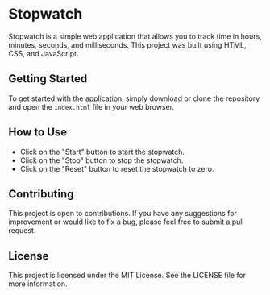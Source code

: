 # Stopwatch
Stopwatch is a simple web application that allows you to track time in hours, minutes, seconds, and milliseconds. This project was built using HTML, CSS, and JavaScript.

## Getting Started
To get started with the application, simply download or clone the repository and open the `index.html` file in your web browser.

## How to Use
- Click on the "Start" button to start the stopwatch.
- Click on the "Stop" button to stop the stopwatch.
- Click on the "Reset" button to reset the stopwatch to zero.

## Contributing
This project is open to contributions. If you have any suggestions for improvement or would like to fix a bug, please feel free to submit a pull request.

## License
This project is licensed under the MIT License. See the LICENSE file for more information.

